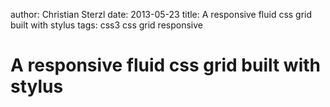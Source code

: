 author: Christian Sterzl
date: 2013-05-23
title: A responsive fluid css grid built with stylus
tags: css3 css grid responsive

# A responsive fluid css grid built with stylus
